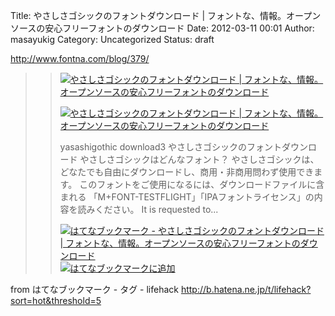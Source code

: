 Title: やさしさゴシックのフォントダウンロード | フォントな、情報。オープンソースの安心フリーフォントのダウンロード
Date: 2012-03-11 00:01
Author: masayukig
Category: Uncategorized
Status: draft

<http://www.fontna.com/blog/379/>  
  
  

> > ![](http://cdn-ak.favicon.st-hatena.com/?url=http%3A%2F%2Fwww.fontna.com%2F)[やさしさゴシックのフォントダウンロード
> > |
> > フォントな、情報。オープンソースの安心フリーフォントのダウンロード](http://www.fontna.com/blog/379/)
> >
> > [![やさしさゴシックのフォントダウンロード |
> > フォントな、情報。オープンソースの安心フリーフォントのダウンロード](http://cdn-ak.b.st-hatena.com/entryimage/84761153-1331387727.jpg "やさしさゴシックのフォントダウンロード | フォントな、情報。オープンソースの安心フリーフォントのダウンロード")](http://www.fontna.com/blog/379/)
> >
> > yasashigothic download3 やさしさゴシックのフォントダウンロード
> > やさしさゴシックはどんなフォント？
> > やさしさゴシックは、どなたでも自由にダウンロードし、商用・非商用問わず使用できます。
> > このフォントをご使用になるには、ダウンロードファイルに含まれる
> > 「M+FONT-TESTFLIGHT」「IPAフォントライセンス」の内容を読みください。
> > It is requested to...
> >
> > [![はてなブックマーク - やさしさゴシックのフォントダウンロード |
> > フォントな、情報。オープンソースの安心フリーフォントのダウンロード](http://b.hatena.ne.jp/entry/image/http://www.fontna.com/blog/379/ "はてなブックマーク - やさしさゴシックのフォントダウンロード | フォントな、情報。オープンソースの安心フリーフォントのダウンロード")](http://b.hatena.ne.jp/entry/http://www.fontna.com/blog/379/)
> > [![はてなブックマークに追加](http://b.hatena.ne.jp/images/append.gif "はてなブックマークに追加")](http://b.hatena.ne.jp/append?http://www.fontna.com/blog/379/)

  
  
from はてなブックマーク - タグ - lifehack
<http://b.hatena.ne.jp/t/lifehack?sort=hot&threshold=5>
